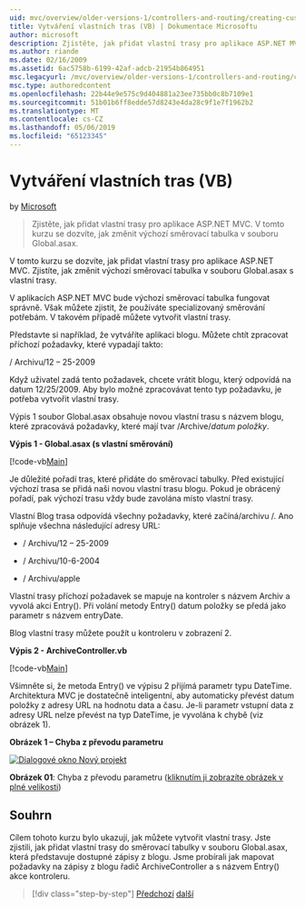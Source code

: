 ```yaml
---
uid: mvc/overview/older-versions-1/controllers-and-routing/creating-custom-routes-vb
title: Vytváření vlastních tras (VB) | Dokumentace Microsoftu
author: microsoft
description: Zjistěte, jak přidat vlastní trasy pro aplikace ASP.NET MVC. V tomto kurzu se dozvíte, jak změnit výchozí směrovací tabulka v souboru Global.asax.
ms.author: riande
ms.date: 02/16/2009
ms.assetid: 6ac5758b-6199-42af-adcb-21954b864951
msc.legacyurl: /mvc/overview/older-versions-1/controllers-and-routing/creating-custom-routes-vb
msc.type: authoredcontent
ms.openlocfilehash: 22b44e9e575c9d404881a23ee735bb0c8b7109e1
ms.sourcegitcommit: 51b01b6ff8edde57d8243e4da28c9f1e7f1962b2
ms.translationtype: MT
ms.contentlocale: cs-CZ
ms.lasthandoff: 05/06/2019
ms.locfileid: "65123345"
---
```

# <a name="creating-custom-routes-vb"></a>Vytváření vlastních tras (VB)

by [Microsoft](https://github.com/microsoft)

> Zjistěte, jak přidat vlastní trasy pro aplikace ASP.NET MVC. V tomto kurzu se dozvíte, jak změnit výchozí směrovací tabulka v souboru Global.asax.

V tomto kurzu se dozvíte, jak přidat vlastní trasy pro aplikace ASP.NET MVC. Zjistíte, jak změnit výchozí směrovací tabulka v souboru Global.asax s vlastní trasy.

V aplikacích ASP.NET MVC bude výchozí směrovací tabulka fungovat správně. Však můžete zjistit, že používáte specializovaný směrování potřebám. V takovém případě můžete vytvořit vlastní trasy.

Představte si například, že vytváříte aplikaci blogu. Můžete chtít zpracovat příchozí požadavky, které vypadají takto:

/ Archivu/12 – 25-2009

Když uživatel zadá tento požadavek, chcete vrátit blogu, který odpovídá na datum 12/25/2009. Aby bylo možné zpracovávat tento typ požadavku, je potřeba vytvořit vlastní trasy.

Výpis 1 soubor Global.asax obsahuje novou vlastní trasu s názvem blogu, které zpracovává požadavky, které mají tvar /Archive/*datum položky*.

**Výpis 1 - Global.asax (s vlastní směrování)**

[!code-vb[Main](creating-custom-routes-vb/samples/sample1.vb)]

Je důležité pořadí tras, které přidáte do směrovací tabulky. Před existující výchozí trasa se přidá naši novou vlastní trasu blogu. Pokud je obrácený pořadí, pak výchozí trasu vždy bude zavolána místo vlastní trasy.

Vlastní Blog trasa odpovídá všechny požadavky, které začíná/archivu /. Ano splňuje všechna následující adresy URL:

- / Archivu/12 – 25-2009

- / Archivu/10-6-2004

- / Archivu/apple

Vlastní trasy příchozí požadavek se mapuje na kontroler s názvem Archiv a vyvolá akci Entry(). Při volání metody Entry() datum položky se předá jako parametr s názvem entryDate.

Blog vlastní trasy můžete použít u kontroleru v zobrazení 2.

**Výpis 2 - ArchiveController.vb**

[!code-vb[Main](creating-custom-routes-vb/samples/sample2.vb)]

Všimněte si, že metoda Entry() ve výpisu 2 přijímá parametr typu DateTime. Architektura MVC je dostatečně inteligentní, aby automaticky převést datum položky z adresy URL na hodnotu data a času. Je-li parametr vstupní data z adresy URL nelze převést na typ DateTime, je vyvolána k chybě (viz obrázek 1).

**Obrázek 1 – Chyba z převodu parametru**

[![Dialogové okno Nový projekt](creating-custom-routes-vb/_static/image1.jpg)](creating-custom-routes-vb/_static/image1.png)

**Obrázek 01**: Chyba z převodu parametru ([kliknutím ji zobrazíte obrázek v plné velikosti](creating-custom-routes-vb/_static/image2.png))

## <a name="summary"></a>Souhrn

Cílem tohoto kurzu bylo ukazují, jak můžete vytvořit vlastní trasy. Jste zjistili, jak přidat vlastní trasy do směrovací tabulky v souboru Global.asax, která představuje dostupné zápisy z blogu. Jsme probírali jak mapovat požadavky na zápisy z blogu řadič ArchiveController a s názvem Entry() akce kontroleru.

> [!div class="step-by-step"]
> [Předchozí](asp-net-mvc-controller-overview-vb.md)
> [další](creating-a-route-constraint-vb.md)
